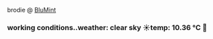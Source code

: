 brodie @ [BluMint](https://www.linkedin.com/company/blumint-io/)

<!--weather_start-->
### working conditions..weather: clear sky ☀️temp: 10.36 °C 👕<!--weather_end-->
